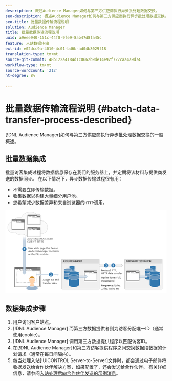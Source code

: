 ```yaml
---
description: 概述Audience Manager如何与第三方供应商执行异步批处理数据交换。
seo-description: 概述Audience Manager如何与第三方供应商执行异步批处理数据交换。
seo-title: 批量数据传输流程说明
solution: Audience Manager
title: 批量数据传输流程说明
uuid: a9eee940-151c-44f8-9fe9-8ab47d8fa45c
feature: 入站数据传输
exl-id: e02dcc9a-4010-4c01-bd6b-ad04b8029f18
translation-type: tm+mt
source-git-commit: 48b122a4184d1c0662b9de14e92f727caa4a9d74
workflow-type: tm+mt
source-wordcount: '212'
ht-degree: 8%

---
```


# 批量数据传输流程说明 {#batch-data-transfer-process-described}

[!DNL Audience Manager]如何与第三方供应商执行异步批处理数据交换的一般概述。

## 批量数据集成

<!-- c_async.xml -->

批量访客集成过程将数据信息保存在我们的服务器上，并定期将该材料与提供商发送的数据同步。 在以下情况下，异步数据传输过程很有用：

* 不需要立即传输数据。
* 收集数据以构建大量细分用户池。
* 您希望减少数据差异和来自浏览器的`HTTP`调用。

![](assets/s2s_70.png)

## 数据集成步骤

1. 用户访问客户站点。
1. [!DNL Audience Manager] 而第三方数据提供者则为访客分配唯一ID（通常使用cookie）。
1. [!DNL Audience Manager] 调用第三方数据提供程序以匹配访客ID。
1. 在[!DNL Audience Manager]和第三方访客提供程序之间交换数据段数据的计划请求（通常在每日间隔内）。
1. 每当处理入站[!UICONTROL Server-to-Server]文件时，都会通过电子邮件将收据发送给合作伙伴解决方案，如果配置了，还会发送给合作伙伴。 有关详细信息，请参阅[入站处理后向合作伙伴发送的示例消息](../../../integration/sending-audience-data/batch-data-transfer-explained/inbound-receipt-message.md)。
